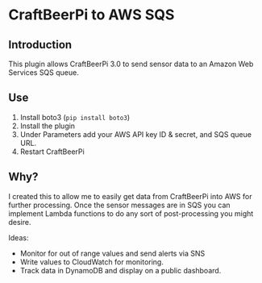 # CraftBeerPi to AWS SQS

## Introduction
This plugin allows CraftBeerPi 3.0 to send sensor data to an Amazon Web Services SQS queue.

## Use
1. Install boto3 (`pip install boto3`)
2. Install the plugin
3. Under Parameters add your AWS API key ID & secret, and SQS queue URL.
4. Restart CraftBeerPi


## Why?
I created this to allow me to easily get data from CraftBeerPi into AWS for
further processing.  Once the sensor messages are in SQS you can implement
Lambda functions to do any sort of post-processing you might desire.

Ideas:
* Monitor for out of range values and send alerts via SNS
* Write values to CloudWatch for monitoring.
* Track data in DynamoDB and display on a public dashboard.
